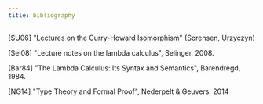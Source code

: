 ```yaml
---
title: bibliography
---
```

[SU06] "Lectures on the Curry-Howard Isomorphism" (Sorensen, Urzyczyn)

[Sel08] "Lecture notes on the lambda calculus", Selinger, 2008.

[Bar84] "The Lambda Calculus: Its Syntax and Semantics", Barendregd, 1984.

[NG14] "Type Theory and Formal Proof", Nederpelt & Geuvers, 2014
